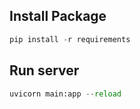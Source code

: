 ## Install Package

```python
pip install -r requirements
```

## Run server

```python
uvicorn main:app --reload
```

